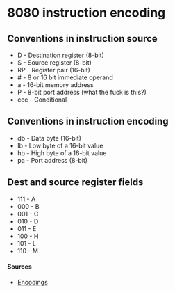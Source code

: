 # 8080 instruction encoding

## Conventions in instruction source
* D    - Destination register (8-bit)
* S    - Source register (8-bit)
* RP   - Register pair (16-bit)
* \#   - 8 or 16 bit immediate operand 
* a    - 16-bit memory address
* P    - 8-bit port address (what the fuck is this?)
* ccc  - Conditional

## Conventions in instruction encoding
* db   - Data byte (16-bit)
* lb   - Low byte of a 16-bit value
* hb   - High byte of a 16-bit value
* pa   - Port address (8-bit)

## Dest and source register fields
* 111  - A
* 000  - B
* 001  - C
* 010  - D
* 011  - E
* 100  - H
* 101  - L
* 110  - M

#### Sources
* [Encodings](http://dunfield.classiccmp.org//r/8080.txt?utm_source=chatgpt.com)